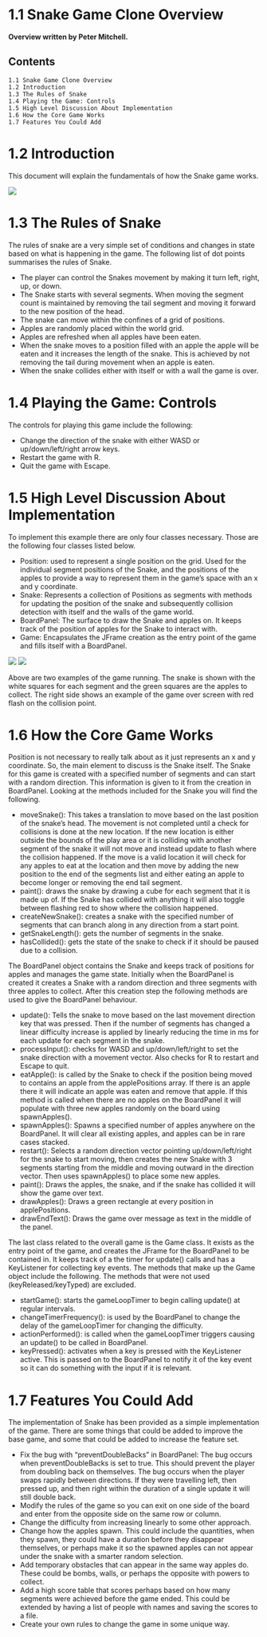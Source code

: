 # 1.1 Snake Game Clone Overview

**Overview written by Peter Mitchell.**

## Contents

```
1.1 Snake Game Clone Overview 
1.2 Introduction 
1.3 The Rules of Snake
1.4 Playing the Game: Controls
1.5 High Level Discussion About Implementation
1.6 How the Core Game Works
1.7 Features You Could Add 
```
# 1.2 Introduction

This document will explain the fundamentals of how the Snake game works. 

<img src="./images/Picture1.jpg">

# 1.3 The Rules of Snake

The rules of snake are a very simple set of conditions and changes in state based on what is happening
in the game. The following list of dot points summarises the rules of Snake.

- The player can control the Snakes movement by making it turn left, right, up, or down.
- The Snake starts with several segments. When moving the segment count is maintained by
    removing the tail segment and moving it forward to the new position of the head.
- The snake can move within the confines of a grid of positions.
- Apples are randomly placed within the world grid.
- Apples are refreshed when all apples have been eaten.
- When the snake moves to a position filled with an apple the apple will be eaten and it
    increases the length of the snake. This is achieved by not removing the tail during movement
    when an apple is eaten.
- When the snake collides either with itself or with a wall the game is over.


# 1.4 Playing the Game: Controls

The controls for playing this game include the following:

- Change the direction of the snake with either WASD or up/down/left/right arrow keys.
- Restart the game with R.
- Quit the game with Escape.

# 1.5 High Level Discussion About Implementation

To implement this example there are only four classes necessary. Those are the following four classes
listed below.

- Position: used to represent a single position on the grid. Used for the individual segment
    positions of the Snake, and the positions of the apples to provide a way to represent them in
    the game’s space with an x and y coordinate.
- Snake: Represents a collection of Positions as segments with methods for updating the
    position of the snake and subsequently collision detection with itself and the walls of the game
    world.
- BoardPanel: The surface to draw the Snake and apples on. It keeps track of the position of
    apples for the Snake to interact with.
- Game: Encapsulates the JFrame creation as the entry point of the game and fills itself with a
    BoardPanel.

<img src="./images/Picture1.jpg"> <img src="./images/Picture2.jpg">

Above are two examples of the game running. The snake is shown with the white squares for each
segment and the green squares are the apples to collect. The right side shows an example of the game
over screen with red flash on the collision point.


# 1.6 How the Core Game Works

Position is not necessary to really talk about as it just represents an x and y coordinate. So, the main
element to discuss is the Snake itself. The Snake for this game is created with a specified number of
segments and can start with a random direction. This information is given to it from the creation in
BoardPanel. Looking at the methods included for the Snake you will find the following.

- moveSnake(): This takes a translation to move based on the last position of the snake’s head.
    The movement is not completed until a check for collisions is done at the new location. If the
    new location is either outside the bounds of the play area or it is colliding with another
    segment of the snake it will not move and instead update to flash where the collision
    happened. If the move is a valid location it will check for any apples to eat at the location and
    then move by adding the new position to the end of the segments list and either eating an
    apple to become longer or removing the end tail segment.
- paint(): draws the snake by drawing a cube for each segment that it is made up of. If the Snake
    has collided with anything it will also toggle between flashing red to show where the collision
    happened.
- createNewSnake(): creates a snake with the specified number of segments that can branch
    along in any direction from a start point.
- getSnakeLength(): gets the number of segments in the snake.
- hasCollided(): gets the state of the snake to check if it should be paused due to a collision.

The BoardPanel object contains the Snake and keeps track of positions for apples and manages the
game state. Initially when the BoardPanel is created it creates a Snake with a random direction and
three segments with three apples to collect. After this creation step the following methods are used
to give the BoardPanel behaviour.

- update(): Tells the snake to move based on the last movement direction key that was pressed.
    Then if the number of segments has changed a linear difficulty increase is applied by linearly
    reducing the time in ms for each update for each segment in the snake.
- processInput(): checks for WASD and up/down/left/right to set the snake direction with a
    movement vector. Also checks for R to restart and Escape to quit.
- eatApple(): is called by the Snake to check if the position being moved to contains an apple
    from the applePositions array. If there is an apple there it will indicate an apple was eaten and
    remove that apple. If this method is called when there are no apples on the BoardPanel it will
    populate with three new apples randomly on the board using spawnApples().
- spawnApples(): Spawns a specified number of apples anywhere on the BoardPanel. It will clear
    all existing apples, and apples can be in rare cases stacked.
- restart(): Selects a random direction vector pointing up/down/left/right for the snake to start
    moving, then creates the new Snake with 3 segments starting from the middle and moving
    outward in the direction vector. Then uses spawnApples() to place some new apples.
- paint(): Draws the apples, the snake, and if the snake has collided it will show the game over
    text.
- drawApples(): Draws a green rectangle at every position in applePositions.
- drawEndText(): Draws the game over message as text in the middle of the panel.


The last class related to the overall game is the Game class. It exists as the entry point of the game,
and creates the JFrame for the BoardPanel to be contained in. It keeps track of a the timer for update()
calls and has a KeyListener for collecting key events. The methods that make up the Game object
include the following. The methods that were not used (keyReleased/keyTyped) are excluded.

- startGame(): starts the gameLoopTimer to begin calling update() at regular intervals.
- changeTimerFrequency(): is used by the BoardPanel to change the delay of the
    gameLoopTimer for changing the difficulty.
- actionPerformed(): is called when the gameLoopTimer triggers causing an update() to be
    called in BoardPanel.
- keyPressed(): activates when a key is pressed with the KeyListener active. This is passed on to
    the BoardPanel to notify it of the key event so it can do something with the input if it is
    relevant.

# 1.7 Features You Could Add

The implementation of Snake has been provided as a simple implementation of the game. There are
some things that could be added to improve the base game, and some that could be added to increase
the feature set.

- Fix the bug with “preventDoubleBacks” in BoardPanel: The bug occurs when
    preventDoubleBacks is set to true. This should prevent the player from doubling back on
    themselves. The bug occurs when the player swaps rapidly between directions. If they were
    travelling left, then pressed up, and then right within the duration of a single update it will still
    double back.
- Modify the rules of the game so you can exit on one side of the board and enter from the
    opposite side on the same row or column.
- Change the difficulty from increasing linearly to some other approach.
- Change how the apples spawn. This could include the quantities, when they spawn, they could
    have a duration before they disappear themselves, or perhaps make it so the spawned apples
    can not appear under the snake with a smarter random selection.
- Add temporary obstacles that can appear in the same way apples do. These could be bombs,
    walls, or perhaps the opposite with powers to collect.
- Add a high score table that scores perhaps based on how many segments were achieved
    before the game ended. This could be extended by having a list of people with names and
    saving the scores to a file.
- Create your own rules to change the game in some unique way.


